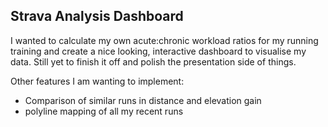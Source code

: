 ## Strava Analysis Dashboard

I wanted to calculate my own acute:chronic workload ratios for my running training and create a nice looking, interactive dashboard to visualise my data.
Still yet to finish it off and polish the presentation side of things.

Other features I am wanting to implement:
- Comparison of similar runs in distance and elevation gain
- polyline mapping of all my recent runs
